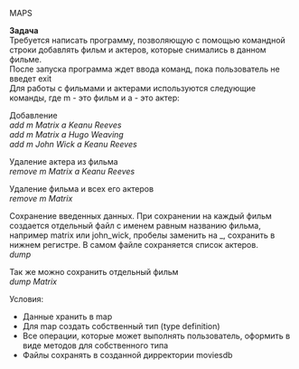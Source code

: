 MAPS

**Задача**  
Требуется написать программу, позволяющую с помощью командной строки добавлять фильм и актеров, которые снимались в данном фильме.  
После запуска программа ждет ввода команд, пока пользователь не введет exit  
Для работы с фильмами и актерами используются следующие команды, где m - это фильм и a - это актер:  

Добавление  
*add m Matrix a Keanu Reeves  
add m Matrix a Hugo Weaving  
add m John Wick a Keanu Reeves*  

Удаление актера из фильма  
*remove m Matrix a Keanu Reeves*  

Удаление фильма и всех его актеров  
*remove m Matrix*  

Сохранение введенных данных. При сохранении на каждый фильм создается отдельный файл с именем равным названию фильма, например matrix или john_wick, пробелы заменить на _, сохранить в нижнем регистре. В самом файле сохраняется список актеров.  
*dump*

Так же можно сохранить отдельный фильм  
*dump Matrix*  

Условия:
* Данные хранить в map
* Для map создать собственный тип (type definition)
* Все операции, которые может выполнять пользователь, оформить в виде методов для собственного типа
* Файлы сохранять в созданной дирректории moviesdb
